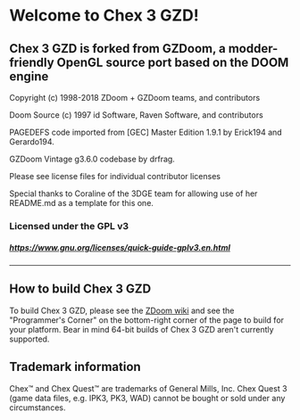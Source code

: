 # Welcome to Chex 3 GZD!

## Chex 3 GZD is forked from GZDoom, a modder-friendly OpenGL source port based on the DOOM engine

Copyright (c) 1998-2018 ZDoom + GZDoom teams, and contributors

Doom Source (c) 1997 id Software, Raven Software, and contributors

PAGEDEFS code imported from [GEC] Master Edition 1.9.1 by Erick194 and Gerardo194.

GZDoom Vintage g3.6.0 codebase by drfrag.

Please see license files for individual contributor licenses

Special thanks to Coraline of the 3DGE team for allowing use of her README.md as a template for this one.

### Licensed under the GPL v3
##### https://www.gnu.org/licenses/quick-guide-gplv3.en.html
---

## How to build Chex 3 GZD

To build Chex 3 GZD, please see the [ZDoom wiki](https://zdoom.org/wiki/) and see the "Programmer's Corner" on the bottom-right corner of the page to build for your platform. Bear in mind 64-bit builds of Chex 3 GZD aren't currently supported.

## Trademark information

Chex&#8482; and Chex Quest&#8482; are trademarks of General Mills, Inc. Chex Quest 3 (game data files, e.g. IPK3, PK3, WAD) cannot be bought or sold under any circumstances.

